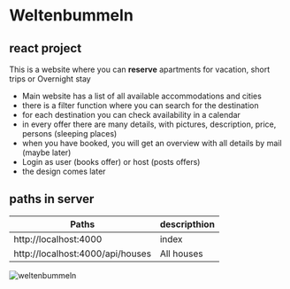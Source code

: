 
# Weltenbummeln
## react project 
This is a website where you can **reserve** apartments for vacation, short trips or Overnight stay
- Main website has a list of all available accommodations and cities
- there is a filter function where you can search for the destination
- for each destination you can check availability in a calendar
- in every offer there are many details, with pictures, description, price, persons (sleeping places)
- when you have booked, you will get an overview with all details by mail (maybe later)
- Login as user (books offer) or host (posts offers)
- the design comes later


## paths in server
Paths                                       |descripthion
--------------------------------------------|----------------------
http://localhost:4000                       | index
http://localhost:4000/api/houses            | All houses



![weltenbummeln](https://user-images.githubusercontent.com/74241434/186416846-f1270244-8c04-47c2-84e8-40a7f669343a.png)

